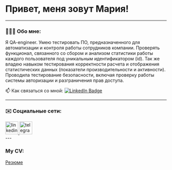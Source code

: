 # Привет, меня зовут Мария!

---

### 💁🏽‍♀️ Обо мне:

Я QA-engineer. Умею тестировать ПО, предназначенного для автоматизации и контроля работы сотрудников компании. Проверять функционал, связанного со сбором и анализом статистики работы каждого пользователя под уникальным идентификатором (id). Так же владею навыком тестирования корректности расчета и отображения статистических данных (показатели производительности и активности). Проводила тестирование безопасности, включая проверку работы системы авторизации и разграничения прав доступа.

📫 Как связаться со мной: [![LinkedIn Badge](https://img.shields.io/badge/-@mgarkusha-blue?style=flat&logo=LinkedIn&logoColor=white)](https://www.linkedin.com/in/mgarkusha/) 

---
### ✉️ Социальные сети:

  <div id="badges">
    <a href="https://www.linkedin.com/in/mgarkusha/" target="_blank">
      <img src="https://cdn-icons-png.flaticon.com/512/2504/2504799.png" width="40" height="40" alt="linkedin" />
    </a>
    <a href="https://t.me/mgarkusha1" target="_blank">
      <img src="https://cdn-icons-png.flaticon.com/512/2111/2111646.png" width="40" height="40" alt="telegram" />
    </a>
  </div>
---

### My CV:
[Резюме](https://hh.ru/resume_converter/%D0%93%D0%B0%D1%80%D0%BA%D1%83%D1%88%D0%B0%20%D0%9C%D0%B0%D1%80%D0%B8%D1%8F%20%D0%90%D0%BB%D0%B5%D0%BA%D1%81%D0%B0%D0%BD%D0%B4%D1%80%D0%BE%D0%B2%D0%BD%D0%B0.txt?hash=7f0fe1b4ff0deb8a300039ed1f525650736f52&type=txt&hhtmSource=resume&hhtmFrom=)


